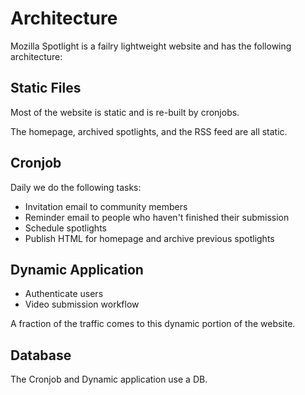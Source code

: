 # Architecture

Mozilla Spotlight is a failry lightweight website and has the following architecture:

## Static Files
Most of the website is static and is re-built by cronjobs.

The homepage, archived spotlights, and the RSS feed are all static.

## Cronjob

Daily we do the following tasks:
* Invitation email to community members
* Reminder email to people who haven't finished their submission
* Schedule spotlights
* Publish HTML for homepage and archive previous spotlights

## Dynamic Application
* Authenticate users
* Video submission workflow

A fraction of the traffic comes to this dynamic portion of the website.

## Database
The Cronjob and Dynamic application use a DB.